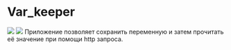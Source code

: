 # Var_keeper
![](https://github.com/RozoviyBint/var_keeper/actions/workflows/staging.yml/badge.svg) ![](https://img.shields.io/docker/v/rozoviybint/var_keeper?label=build%20for%20commit&sort=date)
Приложение позволяет сохранить переменную и затем прочитать её значение при помощи http запроса.
